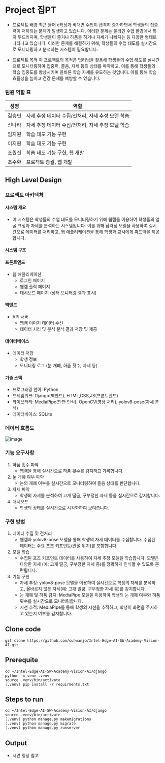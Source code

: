 # Project 집PT

* 프로젝트 배경
최근 들어 e러닝과 비대면 수업이 급격히 증가하면서 학생들의 집중력이 저하되는 문제가 발생하고 있습니다. 이러한 문제는 온라인 수업 환경에서 특히 두드러지며, 학생들이 졸거나 하품을 하거나 자세가 나빠지는 등 다양한 형태로 나타나고 있습니다. 이러한 문제를 해결하기 위해, 학생들의 수업 태도를 실시간으로 모니터링하고 분석하는 시스템이 필요합니다.

* 프로젝트 목적
이 프로젝트의 목적은 딥러닝을 활용해 학생들의 수업 태도를 실시간으로 모니터링하여 집중력, 졸음, 자세 등의 상태를 파악하고, 이를 통해 학생들의 학습 집중도를 향상시키며 올바른 학습 자세를 유도하는 것입니다. 이를 통해 학습 효율성을 높이고 건강 문제를 예방할 수 있습니다.

### 팀원 역할 표

| 성명   | 역할                                                      |
|--------|-----------------------------------------------------------|
| 김승민 | 자세 추정 데이터 수집/전처리, 자세 추정 모델 학습          |
| 신나라 | 자세 추정 데이터 수집/전처리, 자세 추정 모델 학습          |
| 임지원 | 학습 태도 기능 구현                                       |
| 이지원 | 학습 태도 기능 구현                                       |
| 조원진 | 학습 태도 기능 구현, 웹 개발                              |
| 조수환 | 프로젝트 총괄, 웹 개발                                     |

## High Level Design

### 프로젝트 아키텍처

#### 시스템 개요
* 이 시스템은 학생들의 수업 태도를 모니터링하기 위해 웹캠을 이용하여 학생들의 얼굴 표정과 자세를 분석하는 시스템입니다. 이를 위해 딥러닝 모델을 사용하여 실시간으로 데이터를 처리하고, 웹 애플리케이션을 통해 학생과 교사에게 피드백을 제공합니다.

#### 시스템 구조
#### 프론트엔드
* 웹 애플리케이션
    * 로그인 페이지
    * 웹캠 출력 페이지
    * 대시보드 페이지 (상태 모니터링 결과 표시)
#### 백엔드
* API 서버
    * 웹캠 이미지 데이터 수신
    * 데이터 처리 및 분석
    분석 결과 저장 및 제공
#### 데이터베이스
* 데이터 저장
    * 학생 정보
    * 모니터링 로그 (눈 개폐, 하품 횟수, 자세 등)
#### 기술 스택
* 프로그래밍 언어: Python
* 프레임워크: Django(백엔드), HTML,CSS,JS(프론트엔드)
* 라이브러리:  MediaPipe(안면 인식), OpenCV(영상 처리), yolov8-pose(자세 분석)
* 데이터베이스: SQLite

### 데이터 흐름도
![image](https://github.com/suhwanjo/Intel-Edge-AI-SW-Academy-Vision-AI/assets/112834460/d60994ae-a465-41c7-9dce-ca7e13ae2f5e)

### 기능 요구사항
1. 하품 횟수 파악
   * 웹캠을 통해 실시간으로 하품 횟수를 감지하고 기록합니다.
3. 눈 개폐 여부 파악
   * 눈의 개폐 여부를 실시간으로 모니터링하여 졸음 상태를 판단합니다.
3. 자세 파악
   * 학생의 자세를 분석하여 고개 떨굼, 구부정한 자세 등을 실시간으로 감지합니다.
5. 대시보드
   * 학생의 상태를 실시간으로 시각화하여 보여줍니다.

### 구현 방법
1. 데이터 수집 및 전처리
   * 웹캠과 yolov8-pose 모델을 통해 학생의 자세 데이터를 수집합니다. 수집된 데이터는 주요 포즈 키포인트(관절 위치)를 포함합니다.
2. 모델 학습
   * 수집된 포즈 키포인트 데이터를 사용하여 자세 추정 모델을 학습합니다. 모델은 다양한 자세 (예: 고개 떨굼, 구부정한 자세 등)를 정확하게 인식할 수 있도록 훈련됩니다.
3. 기능 구현
   * 자세 추정: yolov8-pose 모델을 이용하여 실시간으로 학생의 자세를 분석하고, 올바르지 않은 자세(예: 고개 떨굼, 구부정한 자세 등)를 감지합니다.
   * 눈 개폐 및 하품 감지: MediaPipe 모델을 이용하여 학생의 눈 개폐 여부와 하품 횟수를 실시간으로 모니터링합니다.
   * 시선 추적: MediaPipe를 통해 학생의 시선을 추적하고, 학생이 화면을 주시하고 있는지 여부를 감지합니다.

## Clone code
```
git clone https://github.com/suhwanjo/Intel-Edge-AI-SW-Academy-Vision-AI.git
```

## Prerequite
```
cd ~/Intel-Edge-AI-SW-Academy-Vision-AI/django
python -m venv .venv
source .venv/bin/activate
(.venv) pip install -r requirments.txt
```
## Steps to run
```
cd ~/Intel-Edge-AI-SW-Academy-Vision-AI/django
source .venv/bin/activate
(.venv) python manage.py makemigrations
(.venv) python manage.py migrate
(.venv) python manage.py runserver
```

## Output
* 시연 영상 참고
